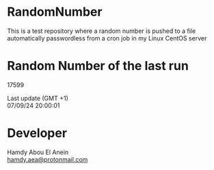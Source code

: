 # RandomNumber    
This is a test repository where a random number is pushed to a file automatically passwordless from a cron job in my Linux CentOS server    
# Random Number of the last run   
17599
      
Last update (GMT +1)    
07/09/24 20:00:01
# Developer    
Hamdy Abou El Anein   
hamdy.aea@protonmail.com
